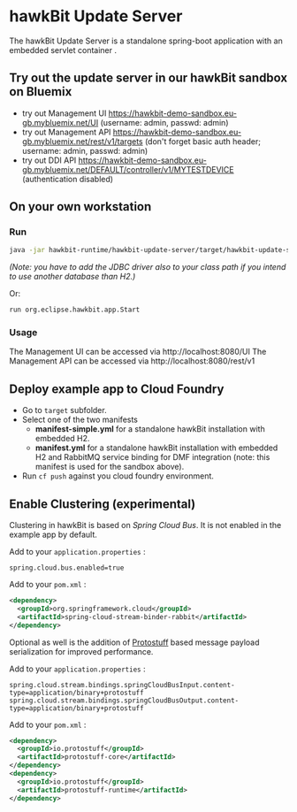 # hawkBit Update Server

The hawkBit Update Server is a standalone spring-boot application with an embedded servlet container .

## Try out the update server in our hawkBit sandbox on Bluemix

- try out Management UI https://hawkbit-demo-sandbox.eu-gb.mybluemix.net/UI (username: admin, passwd: admin)
- try out Management API https://hawkbit-demo-sandbox.eu-gb.mybluemix.net/rest/v1/targets (don't forget basic auth header; username: admin, passwd: admin)
- try out DDI API https://hawkbit-demo-sandbox.eu-gb.mybluemix.net/DEFAULT/controller/v1/MYTESTDEVICE (authentication disabled)

## On your own workstation

### Run

```bash
java -jar hawkbit-runtime/hawkbit-update-server/target/hawkbit-update-server-*-SNAPSHOT.jar
```

_(Note: you have to add the JDBC driver also to your class path if you intend to use another database than H2.)_

Or:

```bash
run org.eclipse.hawkbit.app.Start
```

### Usage

The Management UI can be accessed via http://localhost:8080/UI
The Management API can be accessed via http://localhost:8080/rest/v1

## Deploy example app to Cloud Foundry

- Go to ```target``` subfolder.
- Select one of the two manifests
  - **manifest-simple.yml** for a standalone hawkBit installation with embedded H2.
  - **manifest.yml**  for a standalone hawkBit installation with embedded H2 and RabbitMQ service binding for DMF integration (note: this manifest is used for the sandbox above).
- Run ```cf push``` against you cloud foundry environment.

## Enable Clustering (experimental)

Clustering in hawkBit is based on _Spring Cloud Bus_. It is not enabled in the example app by default.

Add to your `application.properties` :

```properties
spring.cloud.bus.enabled=true
```

Add to your `pom.xml` :

```xml
<dependency>
  <groupId>org.springframework.cloud</groupId>
  <artifactId>spring-cloud-stream-binder-rabbit</artifactId>
</dependency>
```

Optional as well is the addition of [Protostuff](https://github.com/protostuff/protostuff) based message payload serialization for improved performance.

Add to your `application.properties` :

```properties
spring.cloud.stream.bindings.springCloudBusInput.content-type=application/binary+protostuff
spring.cloud.stream.bindings.springCloudBusOutput.content-type=application/binary+protostuff
```

Add to your `pom.xml` :

```xml
<dependency>
  <groupId>io.protostuff</groupId>
  <artifactId>protostuff-core</artifactId>
</dependency>
<dependency>
  <groupId>io.protostuff</groupId>
  <artifactId>protostuff-runtime</artifactId>
</dependency>
```
